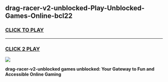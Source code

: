 
## drag-racer-v2-unblocked-Play-Unblocked-Games-Online-bcl22
<h3>
<a href="https://premium76.site?title=drag-racer-v2-unblocked&ref=25A">CLICK TO PLAY</a></h3>
<hr>

<h3>
<a href="https://premium76.site?title=drag-racer-v2-unblocked&ref=25A">CLICK 2 PLAY</a>
  
</h3>

<a href="https://premium76.site?title=drag-racer-v2-unblocked&ref=25A"><img src="https://clearcache.store/games.png"></a>


**drag-racer-v2-unblocked games unblocked: Your Gateway to Fun and Accessible Online Gaming**
